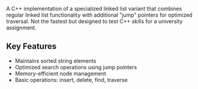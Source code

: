 A C++ implementation of a specialized linked list variant that combines regular linked list functionality with additional "jump" pointers for optimized traversal. Not the fastest but designed to test C++ skills for a university assignment.

## Key Features

- Maintains sorted string elements
- Optimized search operations using jump pointers
- Memory-efficient node management
- Basic operations: insert, delete, find, traverse
